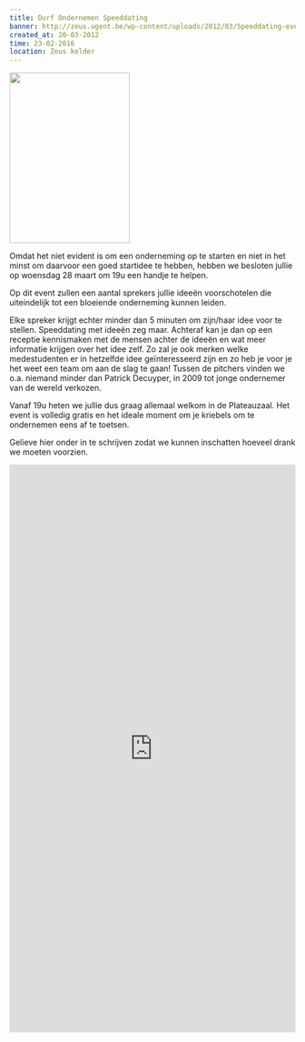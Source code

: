 ```yaml
---
title: Durf Ondernemen Speeddating
banner: http://zeus.ugent.be/wp-content/uploads/2012/03/Speeddating-event-v3-212x300.png
created_at: 20-03-2012
time: 23-02-2016
location: Zeus kelder
---
```


<a href="https://zeus.ugent.be/wp-content/uploads/2012/03/Speeddating-event-v3.png"><img src="http://zeus.ugent.be/wp-content/uploads/2012/03/Speeddating-event-v3-212x300.png" alt="" title="Speeddating" width="212" height="300" class="alignright size-medium wp-image-1063" /></a>

Omdat het niet evident is om een onderneming op te starten en niet in het minst om daarvoor een goed startidee te hebben, hebben we besloten jullie op woensdag 28 maart om 19u een handje te helpen.

Op dit event zullen een aantal sprekers jullie ideeën voorschotelen die uiteindelijk tot een bloeiende onderneming kunnen leiden. 

Elke spreker krijgt echter minder dan 5 minuten om zijn/haar idee voor te stellen. Speeddating met ideeën zeg maar. Achteraf kan je dan op een receptie kennismaken met de mensen achter de ideeën en wat meer informatie krijgen over het idee zelf. Zo zal je ook merken welke medestudenten er in hetzelfde idee geïnteresseerd zijn en zo heb je voor je het weet een team om aan de slag te gaan! Tussen de pitchers vinden we o.a. niemand minder dan Patrick Decuyper, in 2009 tot jonge ondernemer van de wereld verkozen.

Vanaf 19u heten we jullie dus graag allemaal welkom in de Plateauzaal. Het event is volledig gratis en het ideale moment om je kriebels om te ondernemen eens af te toetsen.

Gelieve hier onder in te schrijven zodat we kunnen inschatten hoeveel drank we moeten voorzien.

<!--more-->
<iframe src="https://docs.google.com/spreadsheet/embeddedform?key=0AgADK3E_UMRhcDV6WVUxT2Y5dVJTX3RqUWNQWUh4WHc" width="100%" height="999" frameborder="0" marginheight="0" marginwidth="0">Loading...</iframe>